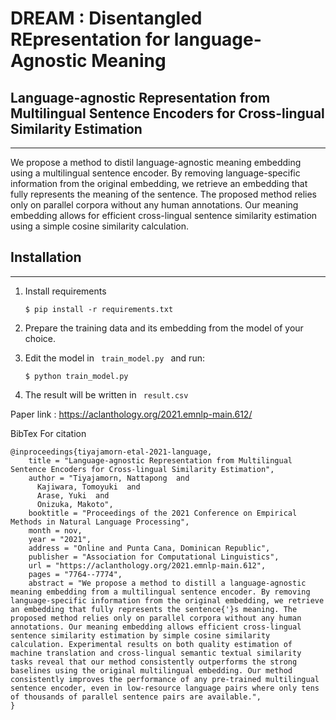 # DREAM : Disentangled REpresentation for language-Agnostic Meaning
## Language-agnostic Representation from Multilingual Sentence Encoders for Cross-lingual Similarity Estimation

---

We propose a method to distil language-agnostic meaning embedding using a multilingual sentence encoder.
By removing language-specific information from the original embedding, we retrieve an embedding that fully represents the meaning of the sentence.
The proposed method relies only on parallel corpora without any human annotations.
Our meaning embedding allows for efficient cross-lingual sentence similarity estimation using a simple cosine similarity calculation.

## Installation

---

1. Install requirements

   ```
   $ pip install -r requirements.txt 
   ```
   
2. Prepare the training data and its embedding from the model of your choice.

3. Edit the model in <code> train_model.py </code> and run:

    ```
   $ python train_model.py 
   ```

4. The result will be written in <code> result.csv </code>

Paper link : https://aclanthology.org/2021.emnlp-main.612/

BibTex For citation
```
@inproceedings{tiyajamorn-etal-2021-language,
    title = "Language-agnostic Representation from Multilingual Sentence Encoders for Cross-lingual Similarity Estimation",
    author = "Tiyajamorn, Nattapong  and
      Kajiwara, Tomoyuki  and
      Arase, Yuki  and
      Onizuka, Makoto",
    booktitle = "Proceedings of the 2021 Conference on Empirical Methods in Natural Language Processing",
    month = nov,
    year = "2021",
    address = "Online and Punta Cana, Dominican Republic",
    publisher = "Association for Computational Linguistics",
    url = "https://aclanthology.org/2021.emnlp-main.612",
    pages = "7764--7774",
    abstract = "We propose a method to distill a language-agnostic meaning embedding from a multilingual sentence encoder. By removing language-specific information from the original embedding, we retrieve an embedding that fully represents the sentence{'}s meaning. The proposed method relies only on parallel corpora without any human annotations. Our meaning embedding allows efficient cross-lingual sentence similarity estimation by simple cosine similarity calculation. Experimental results on both quality estimation of machine translation and cross-lingual semantic textual similarity tasks reveal that our method consistently outperforms the strong baselines using the original multilingual embedding. Our method consistently improves the performance of any pre-trained multilingual sentence encoder, even in low-resource language pairs where only tens of thousands of parallel sentence pairs are available.",
}
```
